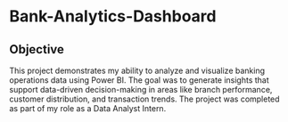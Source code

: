 # Bank-Analytics-Dashboard
## Objective
This project demonstrates my ability to analyze and visualize banking operations data using Power BI. The goal was to generate insights that support data-driven decision-making in areas like branch performance, customer distribution, and transaction trends. The project was completed as part of my role as a Data Analyst Intern.
